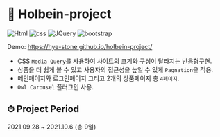 # 📖 Holbein-project
![Html](	https://img.shields.io/badge/HTML-E34F26?&logo=html5&logoColor=white&style=flat)
![css](https://img.shields.io/badge/CSS-239120?&logo=css3&logoColor=white&style=flat)
![JQuery](https://img.shields.io/badge/jQuery-0769AD?&logo=jquery&logoColor=white&style=flat)
![bootstrap](https://img.shields.io/badge/Bootstrap-563D7C?&logo=bootstrap&logoColor=white&style=flat)

Demo: https://hye-stone.github.io/holbein-project/
- CSS `Media Query`를 사용하여 사이트의 크기와 구성이 달라지는 반응형구현.
- 상품을 더 쉽게 볼 수 있고 사용자의 접근성을 높일 수 있게 `Pagnation`을 적용.
- 메인페이지와 로그인페이지 그리고 2개의 상품페이지 총 `4페이지`.
- `Owl Carousel` 플러그인 사용.
 
## ⏱ Project Period
2021.09.28 ~ 2021.10.6 (총 9일)

